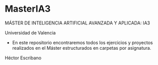 # MasterIA3
MÁSTER DE INTELIGENCIA ARTIFICIAL AVANZADA Y APLICADA: IA3

Universidad de Valencia

- En este repositorio encontraremos todos los ejercicios y proyectos realizados en el Máster estructurados en carpetas por asignatura.


Héctor Escribano
